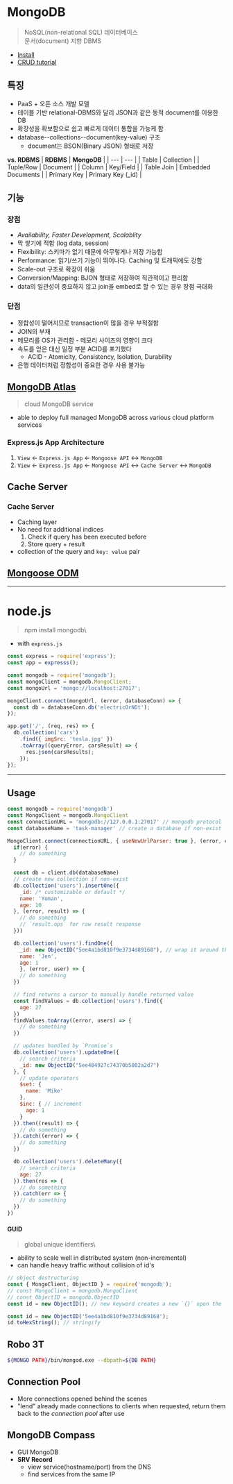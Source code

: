 # MongoDB

> NoSQL(non-relational SQL) 데이터베이스\
> 문서(document) 지향 DBMS

- [Install](https://docs.mongodb.com/manual/installation/)
- [CRUD tutorial](https://docs.mongodb.com/manual/crud/)

## 특징

- PaaS + 오픈 소스 개발 모델
- 테이블 기반 relational-DBMS와 달리 JSON과 같은 동적 document를 이용한 DB
- 확장성을 확보함으로 쉽고 빠르게 데이터 통합을 가능케 함
- database--collections--document(key-value) 구조
  - document는 BSON(Binary JSON) 형태로 저장

**vs. RDBMS**
| **RDBMS** | **MongoDB** |
| --- | --- |
| Table | Collection |
| Tuple/Row | Document |
| Column | Key/Field |
| Table Join | Embedded Documents |
| Primary Key | Primary Key (\_id) |

## 기능

### 장점

- _Availability, Faster Development, Scalablity_
- 막 쌓기에 적합 (log data, session)
- Flexibility: 스키마가 없기 때문에 아무렇게나 저장 가능함
- Performance: 읽기/쓰기 기능이 뛰어나다. Caching 및 트래픽에도 강함
- Scale-out 구조로 확장이 쉬움
- Conversion/Mapping: BJON 형태로 저장하여 직관적이고 편리함
- data의 일관성이 중요하지 않고 join을 embed로 할 수 있는 경우 장점 극대화

### 단점

- 정합성이 떨어지므로 transaction이 많을 경우 부적절함
- JOIN의 부재
- 메모리를 OS가 관리함 - 메모리 사이즈의 영향이 크다
- 속도를 얻은 대신 일정 부분 ACID를 포기했다
  - ACID - Atomicity, Consistency, Isolation, Durability
- 은행 데이터처럼 정합성이 중요한 경우 사용 불가능

## [MongoDB Atlas](https://www.mongodb.com/cloud/atlas)

> cloud MongoDB service

- able to deploy full managed MongoDB across various cloud platform services

### Express.js App Architecture

1. `View` &larr; `Express.js App` &larr; `Mongoose API` &harr; `MongoDB`
2. `View` &larr; `Express.js App` &larr; `Mongoose API` &harr; `Cache Server` &harr; `MongoDB`

## Cache Server

### Cache Server

- Caching layer
- No need for additional indices
  1. Check if query has been executed before
  2. Store query + result
- collection of the query and `key: value` pair

## [Mongoose ODM](https://mongoosejs.com/docs/index.html)

---

# node.js

> npm install mongodb\

- with `express.js`

```javascript
const express = require('express');
const app = expresss();

const mongodb = require('mongodb');
const mongoClient = mongodb.MongoClient;
const mongoUrl = 'mongo://localhost:27017';

mongoClient.connect(mongoUrl, (error, databaseConn) => {
  const db = databaseConn.db('electricOrNOt');
});

app.get('/', (req, res) => {
  db.collection('cars')
    .find({ imgSrc: 'tesla.jpg' })
    .toArray((queryError, carsResult) => {
      res.json(carsResults);
    });
});
```

---

## Usage

```javascript
const mongodb = require('mongodb')
const MongoClient = mongodb.MongoClient
const connectionURL = 'mongodb://127.0.0.1:27017' // mongodb protocol
const databaseName = 'task-manager' // create a database if non-exist

MongoClient.connect(connectionURL, { useNewUrlParser: true }, (error, client) => {
  if(error) {
    // do something
  }

  const db = client.db(databaseName)
  // create new collection if non-exist
  db.collection('users').insertOne({
    _id: /* customizable or default */
    name: 'Yoman',
    age: 10
  }, (error, result) => {
    // do something
    // `result.ops` for raw result response
  }))

  db.collection('users').findOne({
    _id: new ObjectID("5ee4a1bd810f9e3734d89168"), // wrap it around the `ObjectID` class
    name: 'Jen',
    age: 1
    }, (error, user) => {
    // do something
  })

  // find returns a cursor to manually handle returned value
  const findValues = db.collection('users').find({
    age: 27
  })
  findValues.toArray((error, users) => {
    // do something
  })

  // updates handled by `Promise`s
  db.collection('users').updateOne({
    // search criteria
    _id: new ObjectID("5ee484927c74370b5802a2d7")
  }, {
    // update operators
    $set: {
      name: 'Mike'
    },
    $inc: { // increment
      age: 1
    }
  }).then((result) => {
    // do something
  }).catch((error) => {
    // do something
  })

  db.collection('users').deleteMany({
    // search criteria
    age: 27
  }).then(res => {
    // do something
  }).catch(err => {
    // do something
  })
})
```

#### GUID

> global unique identifiers\

- ability to scale well in distributed system (non-incremental)
- can handle heavy traffic without collision of id's

```javascript
// object destructuring
const { MongoClient, ObjectID } = require('mongodb');
// const MongoClient = mongodb.MongoClient
// const ObjectID = mongodb.ObjectID
const id = new ObjectID(); // new keyword creates a new `{}` upon the `constructor` function and binds `this` to it.

const id = new ObjectID('5ee4a1bd810f9e3734d89168');
id.toHexString(); // stringify
```

## Robo 3T

```bash
${MONGO PATH}/bin/mongod.exe --dbpath=${DB PATH}
```

## Connection Pool

- More connections opened behind the scenes
- "lend" already made connections to clients when requested, return them back to the _connection pool_ after use

## MongoDB Compass

- GUI MongoDB
- **SRV Record**
  - view service(hostname/port) from the DNS
  - find services from the same IP
